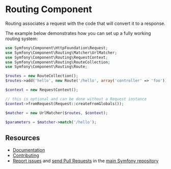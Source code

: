 Routing Component
=================

Routing associates a request with the code that will convert it to a response.

The example below demonstrates how you can set up a fully working routing
system:

```php
use Symfony\Component\HttpFoundation\Request;
use Symfony\Component\Routing\Matcher\UrlMatcher;
use Symfony\Component\Routing\RequestContext;
use Symfony\Component\Routing\RouteCollection;
use Symfony\Component\Routing\Route;

$routes = new RouteCollection();
$routes->add('hello', new Route('/hello', array('controller' => 'foo')));

$context = new RequestContext();

// this is optional and can be done without a Request instance
$context->fromRequest(Request::createFromGlobals());

$matcher = new UrlMatcher($routes, $context);

$parameters = $matcher->match('/hello');
```

Resources
---------

  * [Documentation](https://symfony.com/doc/current/components/routing/index.html)
  * [Contributing](https://symfony.com/doc/current/contributing/index.html)
  * [Report issues](https://github.com/symfony/symfony/issues) and
    [send Pull Requests](https://github.com/symfony/symfony/pulls)
    in the [main Symfony repository](https://github.com/symfony/symfony)
